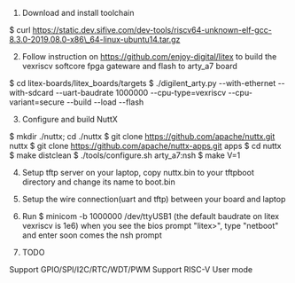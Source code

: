 1.  Download and install toolchain

\$ curl
https://static.dev.sifive.com/dev-tools/riscv64-unknown-elf-gcc-8.3.0-2019.08.0-x86\_64-linux-ubuntu14.tar.gz

2.  Follow instruction on https://github.com/enjoy-digital/litex to
    build the vexriscv softcore fpga gateware and flash to arty\_a7
    board

\$ cd litex-boards/litex\_boards/targets \$ ./digilent\_arty.py
--with-ethernet --with-sdcard --uart-baudrate 1000000
--cpu-type=vexriscv --cpu-variant=secure --build --load --flash

3.  Configure and build NuttX

\$ mkdir ./nuttx; cd ./nuttx \$ git clone
https://github.com/apache/nuttx.git nuttx \$ git clone
https://github.com/apache/nuttx-apps.git apps \$ cd nuttx \$ make
distclean \$ ./tools/configure.sh arty\_a7:nsh \$ make V=1

4.  Setup tftp server on your laptop, copy nuttx.bin to your tftpboot
    directory and change its name to boot.bin

5.  Setup the wire connection(uart and tftp) between your board and
    laptop

6.  Run \$ minicom -b 1000000 /dev/ttyUSB1 (the default baudrate on
    litex vexriscv is 1e6) when you see the bios prompt "litex\>", type
    "netboot" and enter soon comes the nsh prompt

7.  TODO

Support GPIO/SPI/I2C/RTC/WDT/PWM Support RISC-V User mode
